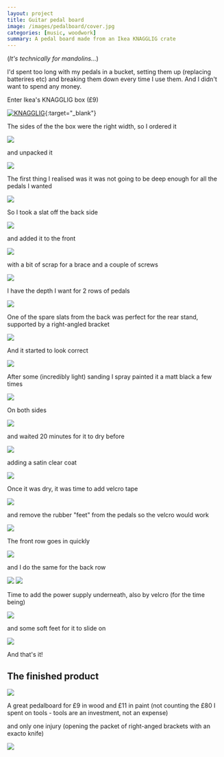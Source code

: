 ```yaml
---
layout: project
title: Guitar pedal board
image: /images/pedalboard/cover.jpg
categories: [music, woodwork]
summary: A pedal board made from an Ikea KNAGGLIG crate
---
```


(*It's technically for mandolins...*)

I'd spent too long with my pedals in a bucket, setting them up (replacing batterires etc) and
breaking them down every time I use them. And I didn't want to spend any money.

Enter Ikea's KNAGGLIG box (£9)

[![KNAGGLIG](/images/pedalboard/knagglig-box-pine.jpg)](https://www.ikea.com/gb/en/products/small-storage-organisers/storage-boxes-baskets/knagglig-box-pine-art-70292359/){:target="_blank"}

The sides of the the box were the right width, so I ordered it

![](/images/pedalboard/IMG_7980.JPG)

and unpacked it

![](/images/pedalboard/IMG_7981.JPG)

The first thing I realised was it was not going to be deep enough for all the pedals I wanted

![](/images/pedalboard/IMG_7982.JPG)

So I took a slat off the back side

![](/images/pedalboard/IMG_7984.JPG)

and added it to the front

![](/images/pedalboard/IMG_7985.JPG)

with a bit of scrap for a brace and a couple of screws

![](/images/pedalboard/IMG_7986.JPG)

I have the depth I want for 2 rows of pedals

![](/images/pedalboard/IMG_7987.JPEG)

One of the spare slats from the back was perfect for the rear stand, supported by a right-angled bracket

![](/images/pedalboard/IMG_7988.JPG)

And it started to look correct

![](/images/pedalboard/IMG_7989.JPG)

After some (incredibly light) sanding I spray painted it a matt black a few times

![](/images/pedalboard/IMG_7990.JPG)

On both sides

![](/images/pedalboard/IMG_7991.JPG)

and waited 20 minutes for it to dry before

![](/images/pedalboard/IMG_7992.JPG)

adding a satin clear coat

![](/images/pedalboard/IMG_7993.JPG)

Once it was dry, it was time to add velcro tape

![](/images/pedalboard/IMG_7994.JPEG)

and remove the rubber "feet" from the pedals so the velcro would work

![](/images/pedalboard/IMG_7995.JPG)

The front row goes in quickly

![](/images/pedalboard/IMG_7997.JPEG)

and I do the same for the back row

![](/images/pedalboard/IMG_7998.JPEG)
![](/images/pedalboard/IMG_7999.JPEG)

Time to add the power supply underneath, also by velcro (for the time being)

![](/images/pedalboard/IMG_8002.JPG)

and some soft feet for it to slide on

![](/images/pedalboard/IMG_8008.jpeg)

And that's it!


## The finished product

![](/images/pedalboard/IMG_8010.JPG)

A great pedalboard for £9 in wood and £11 in paint (not counting the £80 I
spent on tools - tools are an investment, not an expense)

and only one injury (opening the packet of right-anged brackets with an exacto knife)

![](/images/pedalboard/IMG_8004.JPG)
